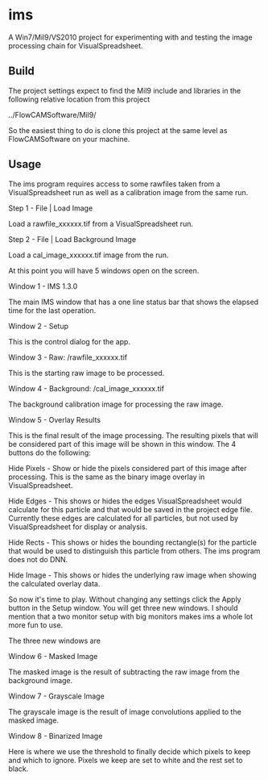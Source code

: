   ims
=======

A Win7/Mil9/VS2010 project for experimenting with and testing the image processing chain 
for VisualSpreadsheet.


  Build
-------

The project settings expect to find the Mil9 include and libraries in the following
relative location from this project

../FlowCAMSoftware/Mil9/

So the easiest thing to do is clone this project at the same level as FlowCAMSoftware
on your machine.


  Usage
-------

The ims program requires access to some rawfiles taken from a VisualSpreadsheet
run as well as a calibration image from the same run.

Step 1 - File | Load Image

Load a rawfile_xxxxxx.tif from a VisualSpreadsheet run.

Step 2 - File | Load Background Image

Load a cal_image_xxxxxx.tif image from the run.


At this point you will have 5 windows open on the screen.

Window 1 - IMS 1.3.0

The main IMS window that has a one line status bar that shows the elapsed
time for the last operation.


Window 2 - Setup

This is the control dialog for the app.


Window 3 - Raw: <some-path>/rawfile_xxxxxx.tif

This is the starting raw image to be processed.


Window 4 - Background: <some-path>/cal_image_xxxxxx.tif

The background calibration image for processing the raw image.


Window 5 - Overlay Results

This is the final result of the image processing. The resulting pixels that
will be considered part of this image will be shown in this window. The
4 buttons do the following:

Hide Pixels - Show or hide the pixels considered part of this image after processing.
This is the same as the binary image overlay in VisualSpreadsheet.

Hide Edges - This shows or hides the edges VisualSpreadsheet would calculate for this 
particle and that would be saved in the project edge file. Currently these edges are
calculated for all particles, but not used by VisualSpreadsheet for display or analysis.

Hide Rects - This shows or hides the bounding rectangle(s) for the particle that would
be used to distinguish this particle from others. The ims program does not do DNN.

Hide Image - This shows or hides the underlying raw image when showing the calculated
overlay data.


So now it's time to play. Without changing any settings click the Apply button
in the Setup window. You will get three new windows. I should mention that a two
monitor setup with big monitors makes ims a whole lot more fun to use.

The three new windows are

Window 6 - Masked Image

The masked image is the result of subtracting the raw image from the background image.


Window 7 - Grayscale Image

The grayscale image is the result of image convolutions applied to the masked image.


Window 8 - Binarized Image

Here is where we use the threshold to finally decide which pixels to keep and which
to ignore. Pixels we keep are set to white and the rest set to black.

